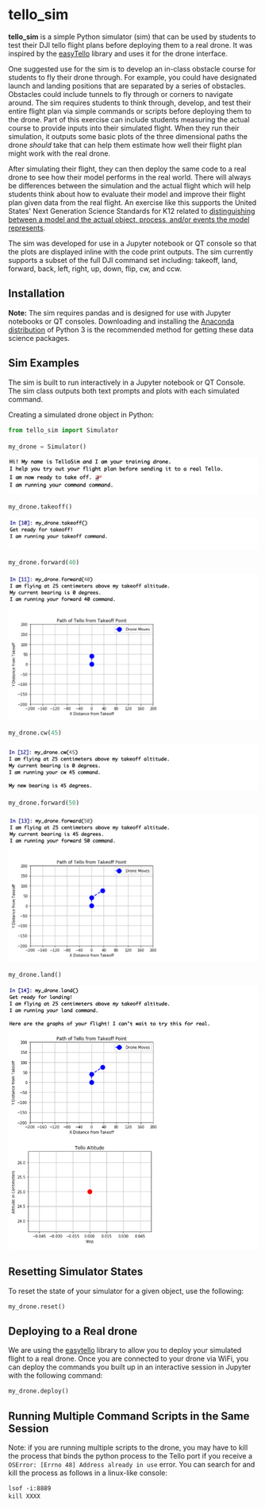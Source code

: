 # tello_sim

**tello_sim** is a simple Python simulator (sim) that can be used by students to test their DJI tello flight plans before deploying them to a real drone. It was inspired by the [easyTello](https://github.com/Virodroid/easyTello) library and uses it for the drone interface.

One suggested use for the sim is to develop an in-class obstacle course for students to fly their drone through. For example, you could have designated launch and landing positions that are separated by a series of obstacles. Obstacles could include tunnels to fly through or corners to navigate around. The sim requires students to think through, develop, and test their entire flight plan via simple commands or scripts before deploying them to the drone. Part of this exercise can include students measuring the actual course to provide inputs into their simulated flight. When they run their simulation, it outputs some basic plots of the three dimensional paths the drone *should* take that can help them estimate how well their flight plan might work with the real drone.

After simulating their flight, they can then deploy the same code to a real drone to see how their model performs in the real world. There will always be differences between the simulation and the actual flight which will help students think about how to evaluate their model and improve their flight plan given data from the real flight. An exercise like this supports the United States' Next Generation Science Standards for K12 related to [distinguishing between a model and the actual object, process, and/or events the model represents](https://ngss.nsta.org/Practices.aspx?id=2).  

The sim was developed for use in a Jupyter notebook or QT console so that the plots are displayed inline with the code print outputs. The sim currently supports a subset of the full DJI command set including: takeoff, land, forward, back, left, right, up, down, flip, cw, and ccw.

## Installation
<!-- To install the library, simply run:
```
pip install tello_sim
```
or to install from cloned source:
```
$ git clone https://github.com/Fireline-Science/tello_sim
$ cd tello_sim
$ pip install .
``` -->

**Note:** The sim requires pandas and is designed for use with Jupyter notebooks or QT consoles. Downloading and installing the [Anaconda distribution](https://www.anaconda.com/distribution/) of Python 3 is the recommended method for getting these data science packages.

## Sim Examples

The sim is built to run interactively in a Jupyter notebook or QT Console. The sim class outputs both text prompts and plots with each
simulated command.

Creating a simulated drone object in Python:
```python
from tello_sim import Simulator

my_drone = Simulator()
```
![](/images/ready.png)

```python
my_drone.takeoff()
```
![](/images/takeoff.png)

```python
my_drone.forward(40)
```
![](/images/forward.png)

```python
my_drone.cw(45)
```
![](/images/cw.png)

```python
my_drone.forward(50)
```
![](/images/forward_2.png)

```python
my_drone.land()
```
![](/images/land.png)

## Resetting Simulator States
To reset the state of your simulator for a given object, use the following:

```python
my_drone.reset()
```

## Deploying to a Real drone
We are using the [easytello](https://github.com/Virodroid/easyTello) library to allow you to deploy your simulated flight to a real drone. Once you are connected to your drone via WiFi, you can deploy the commands you built up in an interactive session in Jupyter with the following command:

```python
my_drone.deploy()
```



## Running Multiple Command Scripts in the Same Session
Note: if you are running multiple scripts to the drone, you may have to kill the process that binds the python process to the Tello port if you receive a `OSError: [Errno 48] Address already in use` error. You can search for and kill the process as follows in a linux-like console:

```
lsof -i:8889
kill XXXX
```
